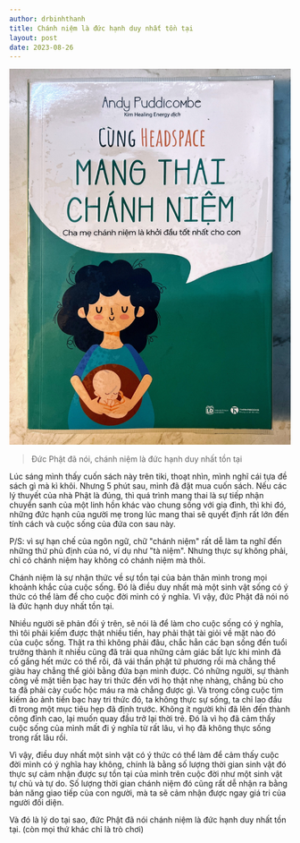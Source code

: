```yaml
---
author: drbinhthanh
title: Chánh niệm là đức hạnh duy nhất tồn tại
layout: post
date: 2023-08-26
---
```

![Sách "mang thai chánh niệm"](/assets/img/mangthaichanhniem.JPG)

> Đức Phật đã nói, chánh niệm là đức hạnh duy nhất tồn tại

Lúc sáng mình thấy cuốn sách này trên tiki, thoạt nhìn, mình nghĩ cái tựa đề sách gì mà kì khôi. Nhưng 5 phút sau, mình đã đặt mua cuốn sách.
Nếu các lý thuyết của nhà Phật là đúng, thì quá trình mang thai là sự tiếp nhận chuyển sanh của một linh hồn khác vào chung sống với gia đình, thì khi đó, những đức hạnh của người mẹ trong lúc mang thai sẽ quyết định rất lớn đến tính cách và cuộc sống của đứa con sau này.

P/S: vì sự hạn chế của ngôn ngữ, chữ "chánh niệm" rất dễ làm ta nghĩ đến những thứ phủ định của nó, ví dụ như "tà niệm". Nhưng thực sự không phải, chỉ có chánh niệm hay không có chánh niệm mà thôi. 

Chánh niệm là sự nhận thức về sự tồn tại của bản thân mình trong mọi khoảnh khắc của cuộc sống. Đó là điều duy nhất mà một sinh vật sống có ý thức có thể làm để cho cuộc đời mình có ý nghĩa. Vì vậy, đức Phật đã nói nó là đức hạnh duy nhất tồn tại. 

Nhiều người sẽ phản đối ý trên, sẽ nói là để làm cho cuộc sống có ý nghĩa, thì tôi phải kiếm được thật nhiều tiền, hay phải thật tài giỏi về mặt nào đó của cuộc sống. Thật ra thì không phải đâu, chắc hẳn các bạn sống đến tuổi trưởng thành ít nhiều cũng đã trải qua những cảm giác bất lực khi mình đã cố gắng hết mức có thể rồi, đã vái thần phật tứ phương rồi mà chẳng thể giàu hay chẳng thể giỏi bằng đứa bạn mình được. Có những người, sự thành công về mặt tiền bạc hay tri thức đến với họ thật nhẹ nhàng, chẳng bù cho ta đã phải cày cuốc hộc máu ra mà chẳng được gì.
Và trong công cuộc tìm kiếm ảo ảnh tiền bạc hay tri thức đó, ta không thực sự sống, ta chỉ lao đầu đi trong một mục tiêu hẹp đã định trước. Không ít người khi đã lên đến thành công đỉnh cao, lại muốn quay đầu trở lại thời trẻ. Đó là vì họ đã cảm thấy cuộc sống của mình mất đi ý nghĩa từ rất lâu, vì họ đã không thực sống trong rất lâu rồi. 

Vì vậy, điều duy nhất một sinh vật có ý thức có thể làm để cảm thấy cuộc đời mình có ý nghĩa hay không, chính là bằng số lượng thời gian sinh vật đó thực sự cảm nhận được sự tồn tại của mình trên cuộc đời như một sinh vật tự chủ và tự do. Số lượng thời gian chánh niệm đó cũng rất dễ nhận ra bằng bản năng giao tiếp của con người, mà ta sẽ cảm nhận được ngay giá tri của người đối diện. 

Và đó là lý do tại sao, đức Phật đã nói chánh niệm là đức hạnh duy nhất tồn tại. (còn mọi thứ khác chỉ là trò chơi)